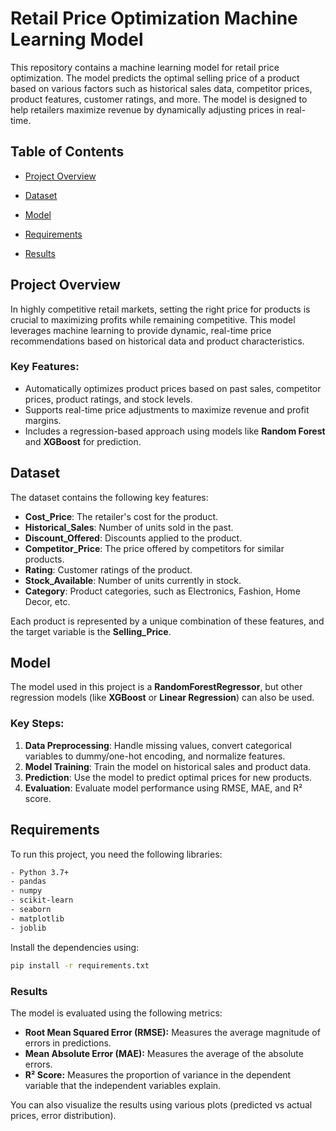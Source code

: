 # Retail Price Optimization Machine Learning Model

This repository contains a machine learning model for retail price optimization. The model predicts the optimal selling price of a product based on various factors such as historical sales data, competitor prices, product features, customer ratings, and more. The model is designed to help retailers maximize revenue by dynamically adjusting prices in real-time.

## Table of Contents

- [Project Overview](#project-overview)
- [Dataset](#dataset)
- [Model](#model)
- [Requirements](#requirements)

- [Results](#results)

## Project Overview

In highly competitive retail markets, setting the right price for products is crucial to maximizing profits while remaining competitive. This model leverages machine learning to provide dynamic, real-time price recommendations based on historical data and product characteristics.

### Key Features:
- Automatically optimizes product prices based on past sales, competitor prices, product ratings, and stock levels.
- Supports real-time price adjustments to maximize revenue and profit margins.
- Includes a regression-based approach using models like **Random Forest** and **XGBoost** for prediction.

## Dataset

The dataset contains the following key features:
- **Cost_Price**: The retailer's cost for the product.
- **Historical_Sales**: Number of units sold in the past.
- **Discount_Offered**: Discounts applied to the product.
- **Competitor_Price**: The price offered by competitors for similar products.
- **Rating**: Customer ratings of the product.
- **Stock_Available**: Number of units currently in stock.
- **Category**: Product categories, such as Electronics, Fashion, Home Decor, etc.

Each product is represented by a unique combination of these features, and the target variable is the **Selling_Price**.

## Model

The model used in this project is a **RandomForestRegressor**, but other regression models (like **XGBoost** or **Linear Regression**) can also be used.

### Key Steps:
1. **Data Preprocessing**: Handle missing values, convert categorical variables to dummy/one-hot encoding, and normalize features.
2. **Model Training**: Train the model on historical sales and product data.
3. **Prediction**: Use the model to predict optimal prices for new products.
4. **Evaluation**: Evaluate model performance using RMSE, MAE, and R² score.

## Requirements

To run this project, you need the following libraries:

```bash
- Python 3.7+
- pandas
- numpy
- scikit-learn
- seaborn
- matplotlib
- joblib
```
Install the dependencies using:

```bash
pip install -r requirements.txt

```
### Results
The model is evaluated using the following metrics:

- **Root Mean Squared Error (RMSE):** Measures the average magnitude of errors in predictions.
- **Mean Absolute Error (MAE):** Measures the average of the absolute errors.
- **R² Score:** Measures the proportion of variance in the dependent variable that the independent variables explain.

You can also visualize the results using various plots (predicted vs actual prices, error distribution).
